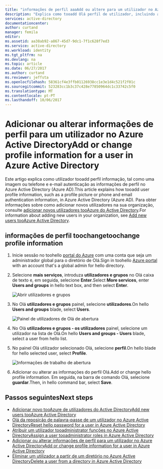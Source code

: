 ```yaml
---
title: "informações de perfil aaaAdd ou altere para um utilizador no Azure Active Directory | Microsoft Docs"
description: "Explica como tooadd Olá perfil de utilizador, incluindo a imagem do perfil, no Azure Active Directory"
services: active-directory
documentationcenter: 
author: curtand
manager: femila
editor: 
ms.assetid: aa38ab92-a867-45d7-9dc1-7f1c628f7ed3
ms.service: active-directory
ms.workload: identity
ms.tgt_pltfrm: na
ms.devlang: na
ms.topic: article
ms.date: 06/27/2017
ms.author: curtand
ms.reviewer: jeffsta
ms.openlocfilehash: 58361cf4e3ffb01126938cc1e3e1d4c521f2f01c
ms.sourcegitcommit: 523283cc1b3c37c428e77850964dc1c33742c5f0
ms.translationtype: MT
ms.contentlocale: pt-PT
ms.lasthandoff: 10/06/2017
---
```

# <a name="add-or-change-profile-information-for-a-user-in-azure-active-directory"></a><span data-ttu-id="278ef-103">Adicionar ou alterar informações de perfil para um utilizador no Azure Active Directory</span><span class="sxs-lookup"><span data-stu-id="278ef-103">Add or change profile information for a user in Azure Active Directory</span></span>
<span data-ttu-id="278ef-104">Este artigo explica como utilizador tooadd perfil informação, tal como uma imagem ou telefone e e-mail autenticação as informações de perfil no Azure Active Directory (Azure AD).</span><span class="sxs-lookup"><span data-stu-id="278ef-104">This article explains how tooadd user profile information, such as a profile picture or phone and email authentication information, in Azure Active Directory (Azure AD).</span></span> <span data-ttu-id="278ef-105">Para obter informações sobre como adicionar novos utilizadores na sua organização, consulte [adicionar novos utilizadores tooAzure do Active Directory](active-directory-users-create-azure-portal.md).</span><span class="sxs-lookup"><span data-stu-id="278ef-105">For information about adding new users in your organization, see [Add new users tooAzure Active Directory](active-directory-users-create-azure-portal.md).</span></span>

## <a name="toochange-profile-information"></a><span data-ttu-id="278ef-106">informações de perfil toochange</span><span class="sxs-lookup"><span data-stu-id="278ef-106">toochange profile information</span></span>
1. <span data-ttu-id="278ef-107">Inicie sessão no toohello [portal do Azure](https://portal.azure.com) com uma conta que seja um administrador global para o diretório de Olá.</span><span class="sxs-lookup"><span data-stu-id="278ef-107">Sign in toohello [Azure portal](https://portal.azure.com) with an account that's a global admin for hello directory.</span></span>
2. <span data-ttu-id="278ef-108">Selecione **mais serviços**, introduza **utilizadores e grupos** no Olá caixa de texto e, em seguida, selecione **Enter**.</span><span class="sxs-lookup"><span data-stu-id="278ef-108">Select **More services**, enter **Users and groups** in hello text box, and then select **Enter**.</span></span>

   ![Abrir utilizadores e grupos](./media/active-directory-users-profile-azure-portal/create-users-user-management.png)
3. <span data-ttu-id="278ef-110">No Olá **utilizadores e grupos** painel, selecione **utilizadores**.</span><span class="sxs-lookup"><span data-stu-id="278ef-110">On hello **Users and groups** blade, select **Users**.</span></span>

   ![Painel de utilizadores de Olá de abertura](./media/active-directory-users-profile-azure-portal/create-users-open-users-blade.png)
4. <span data-ttu-id="278ef-112">No Olá **utilizadores e grupos - os utilizadores** painel, selecione um utilizador na lista de Olá.</span><span class="sxs-lookup"><span data-stu-id="278ef-112">On hello **Users and groups - Users** blade, select a user from hello list.</span></span>
5. <span data-ttu-id="278ef-113">No painel Olá utilizador selecionado Olá, selecione **perfil**.</span><span class="sxs-lookup"><span data-stu-id="278ef-113">On hello blade for hello selected user, select **Profile**.</span></span>

    ![Informações de trabalho de abertura](./media/active-directory-users-profile-azure-portal/active-directory-create-users-profile.png)
6. <span data-ttu-id="278ef-115">Adicionar ou alterar as informações do perfil Olá.</span><span class="sxs-lookup"><span data-stu-id="278ef-115">Add or change hello profile information.</span></span> <span data-ttu-id="278ef-116">Em seguida, na barra de comando Olá, selecione **guardar**.</span><span class="sxs-lookup"><span data-stu-id="278ef-116">Then, in hello command bar, select **Save**.</span></span>

## <a name="next-steps"></a><span data-ttu-id="278ef-117">Passos seguintes</span><span class="sxs-lookup"><span data-stu-id="278ef-117">Next steps</span></span>
* [<span data-ttu-id="278ef-118">Adicionar novo tooAzure de utilizadores do Active Directory</span><span class="sxs-lookup"><span data-stu-id="278ef-118">Add new users tooAzure Active Directory</span></span>](active-directory-users-create-azure-portal.md)
* [<span data-ttu-id="278ef-119">Olá da reposição de palavra-passe de um utilizador no Azure Active Directory</span><span class="sxs-lookup"><span data-stu-id="278ef-119">Reset hello password for a user in Azure Active Directory</span></span>](active-directory-users-reset-password-azure-portal.md)
* [<span data-ttu-id="278ef-120">Atribuir um utilizador tooadministrator funções no Azure Active Directory</span><span class="sxs-lookup"><span data-stu-id="278ef-120">Assign a user tooadministrator roles in Azure Active Directory</span></span>](active-directory-users-assign-role-azure-portal.md)
* [<span data-ttu-id="278ef-121">Adicionar ou alterar informações de perfil para um utilizador no Azure Active Directory</span><span class="sxs-lookup"><span data-stu-id="278ef-121">Add or change profile information for a user in Azure Active Directory</span></span>](active-directory-users-work-info-azure-portal.md)
* [<span data-ttu-id="278ef-122">Eliminar um utilizador a partir de um diretório no Azure Active Directory</span><span class="sxs-lookup"><span data-stu-id="278ef-122">Delete a user from a directory in Azure Active Directory</span></span>](active-directory-users-delete-user-azure-portal.md)
